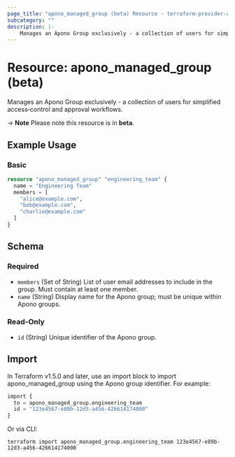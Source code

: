 ```yaml
---
page_title: "apono_managed_group (beta) Resource - terraform-provider-apono"
subcategory: ""
description: |-
    Manages an Apono Group exclusively - a collection of users for simplified access‑control and approval workflows.
---
```


# Resource: apono_managed_group (beta)

Manages an Apono Group exclusively - a collection of users for simplified access‑control and approval workflows.

-> **Note** Please note this resource is in **beta**.

## Example Usage

### Basic

```terraform
resource "apono_managed_group" "engineering_team" {
  name = "Engineering Team"
  members = [
    "alice@example.com",
    "bob@example.com",
    "charlie@example.com"
  ]
}
```

<!-- schema generated by tfplugindocs -->
## Schema

### Required

- `members` (Set of String) List of user email addresses to include in the group. Must contain at least one member.
- `name` (String) Display name for the Apono group; must be unique within Apono groups.

### Read-Only

- `id` (String) Unique identifier of the Apono group.

## Import

In Terraform v1.5.0 and later, use an import block to import apono_managed_group using the Apono group identifier. For example:

```terraform
import {
  to = apono_managed_group.engineering_team
  id = "123e4567-e89b-12d3-a456-426614174000"
}
```

Or via CLI:

```shell
terraform import apono_managed_group.engineering_team 123e4567-e89b-12d3-a456-426614174000
```
